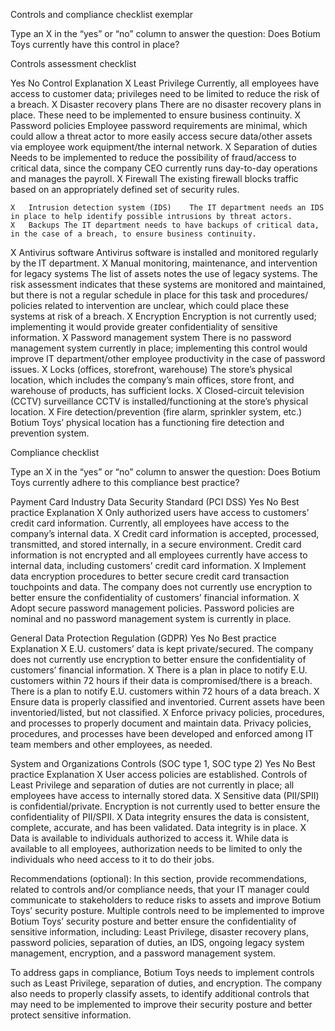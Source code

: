 Controls and compliance checklist exemplar

Type an X in the “yes” or “no” column to answer the question: Does Botium Toys currently have this control in place?

Controls assessment checklist

  Yes	    No	Control	Explanation
        X	Least Privilege 	Currently, all employees have access to customer data; privileges need to be limited to reduce the risk of a breach.
    X	Disaster recovery plans	There are no disaster recovery plans in place. These need to be implemented to ensure business continuity.
    X	Password policies	Employee password requirements are minimal, which could allow a threat actor to more easily access secure data/other assets via employee work equipment/the internal network.
    X	Separation of duties	Needs to be implemented to reduce the possibility of fraud/access to critical data, since the company CEO currently runs day-to-day operations and manages the payroll.
X		Firewall	The existing firewall blocks traffic based on an appropriately defined set of security rules.
            
    X	Intrusion detection system (IDS)	The IT department needs an IDS in place to help identify possible intrusions by threat actors.
    X	Backups	The IT department needs to have backups of critical data, in the case of a breach, to ensure business continuity.
X		Antivirus software	Antivirus software is installed and monitored regularly by the IT department.
    X	Manual monitoring, maintenance, and intervention for legacy systems	The list of assets notes the use of legacy systems. The risk assessment indicates that these systems are monitored and maintained, but there is not a regular schedule in place for this task and procedures/ policies related to intervention are unclear, which could place these systems at risk of a breach. 
        X	Encryption	Encryption is not currently used; implementing it would provide greater confidentiality of sensitive information.
    X	Password management system	There is no password management system currently in place; implementing this control would improve IT department/other employee productivity in the case of password issues.
X		Locks (offices, storefront, warehouse)	The store’s physical location, which includes the company’s main offices, store front, and warehouse of products, has sufficient locks.
X		Closed-circuit television (CCTV) surveillance	CCTV is installed/functioning at the store’s physical location.
X		Fire detection/prevention (fire alarm, sprinkler system, etc.)	Botium Toys’ physical location has a functioning fire detection and prevention system.

 

Compliance checklist

Type an X in the “yes” or “no” column to answer the question: Does Botium Toys currently adhere to this compliance best practice?

Payment Card Industry Data Security Standard (PCI DSS)
Yes	    No	Best practice	Explanation
        X	Only authorized users have access to customers’ credit card information. 	Currently, all employees have access to the company’s internal data.
    X	Credit card information is accepted, processed, transmitted, and stored internally, in a secure environment.	Credit card information is not encrypted and all employees currently have access to internal data, including customers’ credit card information.
    X	Implement data encryption procedures to better secure credit card transaction touchpoints and data. 	The company does not currently use encryption to better ensure the confidentiality of customers’ financial information.
    X	Adopt secure password management policies.	Password policies are nominal and no password management system is currently in place.


General Data Protection Regulation (GDPR)
Yes	    No	Best practice	Explanation
        X	E.U. customers’ data is kept private/secured.	The company does not currently use encryption to better ensure the confidentiality of customers’ financial information.
X		There is a plan in place to notify E.U. customers within 72 hours if their data is compromised/there is a breach.	There is a plan to notify E.U. customers within 72 hours of a data breach.
    X	Ensure data is properly classified and inventoried.	Current assets have been inventoried/listed, but not classified.
X		Enforce privacy policies, procedures, and processes to properly document and maintain data.	Privacy policies, procedures, and processes have been developed and enforced among IT team members and other employees, as needed.


System and Organizations Controls (SOC type 1, SOC type 2) 
Yes	    No	Best practice	Explanation
        X	User access policies are established.	Controls of Least Privilege and separation of duties are not currently in place; all employees have access to internally stored data.
    X	Sensitive data (PII/SPII) is confidential/private.	Encryption is not currently used to better ensure the confidentiality of PII/SPII.
X		Data integrity ensures the data is consistent, complete, accurate, and has been validated.	Data integrity is in place.
    X	Data is available to individuals authorized to access it.	While data is available to all employees, authorization needs to be limited to only the individuals who need access to it to do their jobs.

 
Recommendations (optional):  In this section, provide recommendations, related to controls and/or compliance needs, that your IT manager could communicate to stakeholders to reduce risks to assets and improve Botium Toys’ security posture.
Multiple controls need to be implemented to improve Botium Toys’ security posture and better ensure the confidentiality of sensitive information, including: Least Privilege, disaster recovery plans, password policies, separation of duties, an IDS, ongoing legacy system management, encryption, and a password management system.

To address gaps in compliance, Botium Toys needs to implement controls such as Least Privilege, separation of duties, and encryption. The company also needs to properly classify assets, to identify additional controls that may need to be implemented to improve their security posture and better protect sensitive information.
